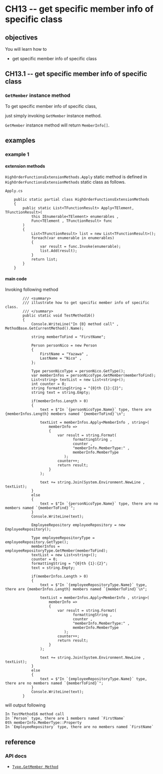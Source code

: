 # CH13 -- get specific member info of specific class
## objectives
You will learn how to

+ get specific member info of specific class

## CH13.1 -- get specific member info of specific class
### `GetMember` instance method
To get specific member info of specific class,

just simply invoking `GetMember` instance method.

`GetMember` instance method will return `MemberInfo[]`.

## examples
### example 1
#### extension methods

`HighOrderFunctionsExtensionMethods.Apply` static method is defined in `HighOrderFunctionsExtensionMethods` static class as follows.

`Apply.cs`

```
    public static partial class HighOrderFunctionsExtensionMethods
    {
        public static List<TFunctionResult> Apply<TElement, TFunctionResult>(
            this IEnumerable<TElement> enumerables ,
            Func<TElement , TFunctionResult> func
        )
        {
            List<TFunctionResult> list = new List<TFunctionResult>();
            foreach(var enumerable in enumerables)
            {
                var result = func.Invoke(enumerable);
                list.Add(result);
            }
            return list;
        }
    }
```

#### main code
Invoking following method

```
        /// <summary>
        /// illustrate how to get specific member info of specific class.
        /// </summary>
        public static void TestMethod16()
        {
            Console.WriteLine("In {0} method call" , MethodBase.GetCurrentMethod().Name);

            string memberToFind = "FirstName";

            Person personNico = new Person
            {
                FirstName = "Yazawa" ,
                LastName = "Nico" ,
            };

            Type personNicoType = personNico.GetType();
            var memberInfos = personNicoType.GetMember(memberToFind);
            List<string> textList = new List<string>();
            int counter = 0;
            string formattingString = "{0}th {1}:{2}";
            string text = string.Empty;

            if(memberInfos.Length > 0)
            {
                text = $"In `{personNicoType.Name}` type, there are {memberInfos.Length} members named `{memberToFind}`\n";

                textList = memberInfos.Apply<MemberInfo , string>(
                    memberInfo =>
                    {
                        var result = string.Format(
                               formattingString ,
                               counter ,
                               "memberInfo.MemberType:" ,
                               memberInfo.MemberType
                           );
                        counter++;
                        return result;
                    }
                );

                text += string.Join(System.Environment.NewLine , textList);
            }
            else
            {
                text = $"In `{personNicoType.Name}` type, there are no members named `{memberToFind}`";
            }
            Console.WriteLine(text);

            EmployeeRepository employeeRepository = new EmployeeRepository();

            Type employeeRepositoryType = employeeRepository.GetType();
            memberInfos = employeeRepositoryType.GetMember(memberToFind);
            textList = new List<string>();
            counter = 0;
            formattingString = "{0}th {1}:{2}";
            text = string.Empty;

            if(memberInfos.Length > 0)
            {
                text = $"In `{employeeRepositoryType.Name}` type, there are {memberInfos.Length} members named `{memberToFind}`\n";

                textList = memberInfos.Apply<MemberInfo , string>(
                    memberInfo =>
                    {
                        var result = string.Format(
                               formattingString ,
                               counter ,
                               "memberInfo.MemberType:" ,
                               memberInfo.MemberType
                           );
                        counter++;
                        return result;
                    }
                );

                text += string.Join(System.Environment.NewLine , textList);
            }
            else
            {
                text = $"In `{employeeRepositoryType.Name}` type, there are no members named `{memberToFind}`";
            }
            Console.WriteLine(text);
        }
```

will output following

```
In TestMethod16 method call
In `Person` type, there are 1 members named `FirstName`
0th memberInfo.MemberType::Property
In `EmployeeRepository` type, there are no members named `FirstName`
```

## reference
### API docs
+ [`Type.GetMember Method`](https://learn.microsoft.com/en-us/dotnet/api/system.type.getmember?view=netframework-4.8.1)